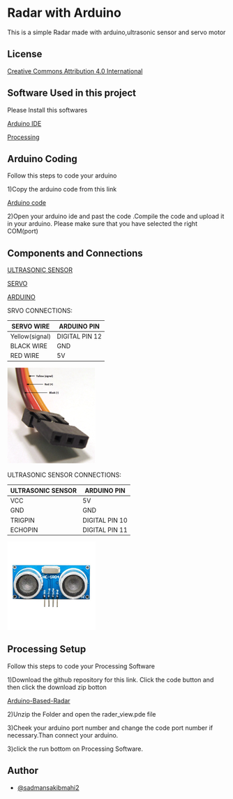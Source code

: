 
# Radar with Arduino

This is a simple Radar made with arduino,ultrasonic sensor and servo motor



## License

[Creative Commons Attribution 4.0 International](https://github.com/teamdigitale/licenses/blob/master/CC-BY-4.0)


## Software Used in this project

Please Install this softwares

[Arduino IDE](https://www.arduino.cc/en/software)

[Processing](https://processing.org/download)
    
## Arduino Coding
Follow this steps to code your arduino

1)Copy the arduino code from this link

[Arduino code](https://github.com/sadmansakibmahi2/Arduino-Based-Radar/blob/main/rader_code/rader_code.ino)

2)Open your arduino ide and past the code .Compile the code and upload it in your arduino. Please make sure that you have selected the right COM(port)


## Components and Connections

[ULTRASONIC SENSOR](https://www.daraz.com.bd/catalog/?q=ultrasonic+sensor&_keyori=ss&from=input)

[SERVO](https://www.daraz.com.bd/catalog/?q=servo+motor&_keyori=ss&clickTrackInfo=textId--8508900868611874256__abId--235496__pvid--b6cd1d1f-e365-4f53-8801-89790b7d74a0__matchType--1__srcQuery--None__spellQuery--servo+motor&from=suggest_normal&sugg=servo+motor_0_1)


[ARDUINO](https://www.daraz.com.bd/catalog/?q=arduino+uno&_keyori=ss&from=input)

SRVO CONNECTIONS:

| SERVO WIRE | ARDUINO PIN |
| ------------- | ------------- |
| Yellow(signal)  | DIGITAL PIN 12  |
| BLACK WIRE  | GND |
| RED WIRE  | 5V  |


<img width="40%" img hight="40%" src="https://github.com/sadmansakibmahi2/Arduino-Based-Radar/blob/main/Image/Servo_Connections.png">


ULTRASONIC SENSOR CONNECTIONS:

| ULTRASONIC SENSOR | ARDUINO PIN |
| ------------- | ------------- |
| VCC   | 5V  |
| GND   | GND |
| TRIGPIN  | DIGITAL PIN 10  |
| ECHOPIN  | DIGITAL PIN 11  |



<img width="40%" img hight="40%" src="https://github.com/sadmansakibmahi2/Arduino-Based-Radar/blob/main/Image/ULTRA%20SONIC.jpg">




## Processing Setup
Follow this steps to code your Processing Software

1)Download the github repository for this link. Click the code button and then click the download zip botton

[ Arduino-Based-Radar](https://github.com/sadmansakibmahi2/Arduino-Based-Radar)

2)Unzip the Folder and open the rader_view.pde file 

3)Cheek your arduino port number and change the code port number if necessary.Than connect your arduino.

3)click the run bottom on Processing Software.


## Author

- [@sadmansakibmahi2](https://github.com/sadmansakibmahi2)
